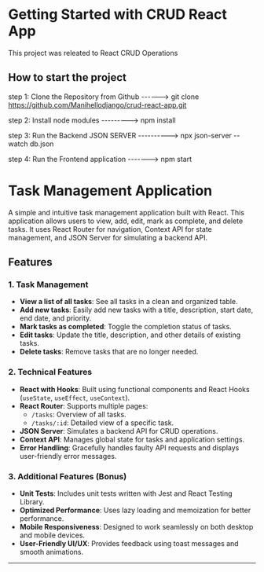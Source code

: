# Getting Started with CRUD React App

This project was releated to React CRUD Operations

## How to start the project

step 1: Clone the Repository from Github ------> git clone https://github.com/Manihellodjango/crud-react-app.git

step 2: Install node modules ---------> npm install 

step 3: Run the Backend JSON SERVER ----------> npx json-server --watch db.json 

step 4: Run the Frontend application -------> npm start 


# Task Management Application

A simple and intuitive task management application built with React. This application allows users to view, add, edit, mark as complete, and delete tasks. It uses React Router for navigation, Context API for state management, and JSON Server for simulating a backend API.

## Features

### 1. **Task Management**
- **View a list of all tasks**: See all tasks in a clean and organized table.
- **Add new tasks**: Easily add new tasks with a title, description, start date, end date, and priority.
- **Mark tasks as completed**: Toggle the completion status of tasks.
- **Edit tasks**: Update the title, description, and other details of existing tasks.
- **Delete tasks**: Remove tasks that are no longer needed.

### 2. **Technical Features**
- **React with Hooks**: Built using functional components and React Hooks (`useState`, `useEffect`, `useContext`).
- **React Router**: Supports multiple pages:
  - `/tasks`: Overview of all tasks.
  - `/tasks/:id`: Detailed view of a specific task.
- **JSON Server**: Simulates a backend API for CRUD operations.
- **Context API**: Manages global state for tasks and application settings.
- **Error Handling**: Gracefully handles faulty API requests and displays user-friendly error messages.

### 3. **Additional Features (Bonus)**
- **Unit Tests**: Includes unit tests written with Jest and React Testing Library.
- **Optimized Performance**: Uses lazy loading and memoization for better performance.
- **Mobile Responsiveness**: Designed to work seamlessly on both desktop and mobile devices.
- **User-Friendly UI/UX**: Provides feedback using toast messages and smooth animations.

---
